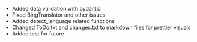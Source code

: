 * Added data validation with pydantic
* Fixed BingTranslator and other issues
* Added detect_language related functions
* Changed ToDo.txt and changes.txt to markdown files for prettier visuals
* Added test for future